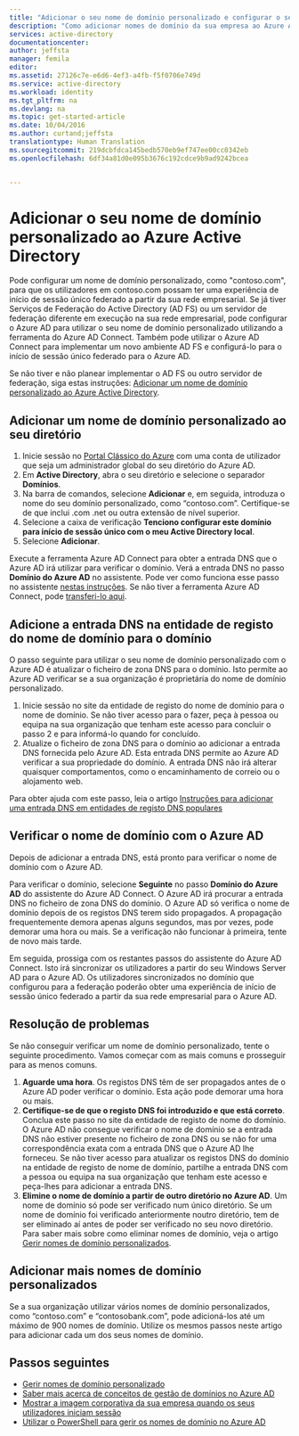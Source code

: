 ```yaml
---
title: "Adicionar o seu nome de domínio personalizado e configurar o seu início de sessão federado no Azure Active Directory | Microsoft Docs"
description: "Como adicionar nomes de domínio da sua empresa ao Azure Active Directory e como configurar o início de sessão federado entre o Azure Active Directory e a sua solução de federação no local."
services: active-directory
documentationcenter: 
author: jeffsta
manager: femila
editor: 
ms.assetid: 27126c7e-e6d6-4ef3-a4fb-f5f0706e749d
ms.service: active-directory
ms.workload: identity
ms.tgt_pltfrm: na
ms.devlang: na
ms.topic: get-started-article
ms.date: 10/04/2016
ms.author: curtand;jeffsta
translationtype: Human Translation
ms.sourcegitcommit: 219dcbfdca145bedb570eb9ef747ee00cc0342eb
ms.openlocfilehash: 6df34a81d0e095b3676c192cdce9b9ad9242bcea


---
```

# <a name="add-your-custom-domain-name-to-azure-active-directory"></a>Adicionar o seu nome de domínio personalizado ao Azure Active Directory
Pode configurar um nome de domínio personalizado, como "contoso.com", para que os utilizadores em contoso.com possam ter uma experiência de início de sessão único federado a partir da sua rede empresarial. Se já tiver Serviços de Federação do Active Directory (AD FS) ou um servidor de federação diferente em execução na sua rede empresarial, pode configurar o Azure AD para utilizar o seu nome de domínio personalizado utilizando a ferramenta do Azure AD Connect. Também pode utilizar o Azure AD Connect para implementar um novo ambiente AD FS e configurá-lo para o início de sessão único federado para o Azure AD.

Se não tiver e não planear implementar o AD FS ou outro servidor de federação, siga estas instruções: [Adicionar um nome de domínio personalizado ao Azure Active Directory](active-directory-add-domain.md).

## <a name="add-a-custom-domain-name-to-your-directory"></a>Adicionar um nome de domínio personalizado ao seu diretório
1. Inicie sessão no [Portal Clássico do Azure](https://manage.windowsazure.com/) com uma conta de utilizador que seja um administrador global do seu diretório do Azure AD.
2. Em **Active Directory**, abra o seu diretório e selecione o separador **Domínios**.
3. Na barra de comandos, selecione **Adicionar** e, em seguida, introduza o nome do seu domínio personalizado, como “contoso.com”. Certifique-se de que inclui .com .net ou outra extensão de nível superior.
4. Selecione a caixa de verificação **Tenciono configurar este domínio para início de sessão único com o meu Active Directory local**.
5. Selecione **Adicionar**.

Execute a ferramenta Azure AD Connect para obter a entrada DNS que o Azure AD irá utilizar para verificar o domínio. Verá a entrada DNS no passo **Domínio do Azure AD** no assistente. Pode ver como funciona esse passo no assistente [nestas instruções](connect/active-directory-aadconnect-get-started-custom.md#verify-the-azure-ad-domain-selected-for-federation). Se não tiver a ferramenta Azure AD Connect, pode [transferi-lo aqui](http://go.microsoft.com/fwlink/?LinkId=615771).

## <a name="add-the-dns-entry-at-the-domain-name-registrar-for-the-domain"></a>Adicione a entrada DNS na entidade de registo do nome de domínio para o domínio
O passo seguinte para utilizar o seu nome de domínio personalizado com o Azure AD é atualizar o ficheiro de zona DNS para o domínio. Isto permite ao Azure AD verificar se a sua organização é proprietária do nome de domínio personalizado.

1. Inicie sessão no site da entidade de registo do nome de domínio para o nome de domínio. Se não tiver acesso para o fazer, peça à pessoa ou equipa na sua organização que tenham este acesso para concluir o passo 2 e para informá-lo quando for concluído.
2. Atualize o ficheiro de zona DNS para o domínio ao adicionar a entrada DNS fornecida pelo Azure AD. Esta entrada DNS permite ao Azure AD verificar a sua propriedade do domínio. A entrada DNS não irá alterar quaisquer comportamentos, como o encaminhamento de correio ou o alojamento web.

Para obter ajuda com este passo, leia o artigo [Instruções para adicionar uma entrada DNS em entidades de registo DNS populares](https://support.office.com/article/Create-DNS-records-for-Office-365-when-you-manage-your-DNS-records-b0f3fdca-8a80-4e8e-9ef3-61e8a2a9ab23/)

## <a name="verify-the-domain-name-with-azure-ad"></a>Verificar o nome de domínio com o Azure AD
Depois de adicionar a entrada DNS, está pronto para verificar o nome de domínio com o Azure AD.

Para verificar o domínio, selecione **Seguinte** no passo **Domínio do Azure AD** do assistente do Azure AD Connect. O Azure AD irá procurar a entrada DNS no ficheiro de zona DNS do domínio. O Azure AD só verifica o nome de domínio depois de os registos DNS terem sido propagados. A propagação frequentemente demora apenas alguns segundos, mas por vezes, pode demorar uma hora ou mais. Se a verificação não funcionar à primeira, tente de novo mais tarde.

Em seguida, prossiga com os restantes passos do assistente do Azure AD Connect. Isto irá sincronizar os utilizadores a partir do seu Windows Server AD para o Azure AD. Os utilizadores sincronizados no domínio que configurou para a federação poderão obter uma experiência de início de sessão único federado a partir da sua rede empresarial para o Azure AD.

## <a name="troubleshooting"></a>Resolução de problemas
Se não conseguir verificar um nome de domínio personalizado, tente o seguinte procedimento. Vamos começar com as mais comuns e prosseguir para as menos comuns.

1. **Aguarde uma hora**. Os registos DNS têm de ser propagados antes de o Azure AD poder verificar o domínio. Esta ação pode demorar uma hora ou mais.
2. **Certifique-se de que o registo DNS foi introduzido e que está correto**. Conclua este passo no site da entidade de registo de nome do domínio. O Azure AD não consegue verificar o nome de domínio se a entrada DNS não estiver presente no ficheiro de zona DNS ou se não for uma correspondência exata com a entrada DNS que o Azure AD lhe forneceu. Se não tiver acesso para atualizar os registos DNS do domínio na entidade de registo de nome de domínio, partilhe a entrada DNS com a pessoa ou equipa na sua organização que tenham este acesso e peça-lhes para adicionar a entrada DNS.
3. **Elimine o nome de domínio a partir de outro diretório no Azure AD**. Um nome de domínio só pode ser verificado num único diretório. Se um nome de domínio foi verificado anteriormente noutro diretório, tem de ser eliminado aí antes de poder ser verificado no seu novo diretório. Para saber mais sobre como eliminar nomes de domínio, veja o artigo [Gerir nomes de domínio personalizados](active-directory-add-manage-domain-names.md).

## <a name="add-more-custom-domain-names"></a>Adicionar mais nomes de domínio personalizados
Se a sua organização utilizar vários nomes de domínio personalizados, como “contoso.com” e “contosobank.com”, pode adicioná-los até um máximo de 900 nomes de domínio. Utilize os mesmos passos neste artigo para adicionar cada um dos seus nomes de domínio.

## <a name="next-steps"></a>Passos seguintes
* [Gerir nomes de domínio personalizado](active-directory-add-manage-domain-names.md)
* [Saber mais acerca de conceitos de gestão de domínios no Azure AD](active-directory-add-domain-concepts.md)
* [Mostrar a imagem corporativa da sua empresa quando os seus utilizadores iniciam sessão](active-directory-add-company-branding.md)
* [Utilizar o PowerShell para gerir os nomes de domínio no Azure AD](https://msdn.microsoft.com/library/azure/e1ef403f-3347-4409-8f46-d72dafa116e0#BKMK_ManageDomains)




<!--HONumber=Nov16_HO2-->


